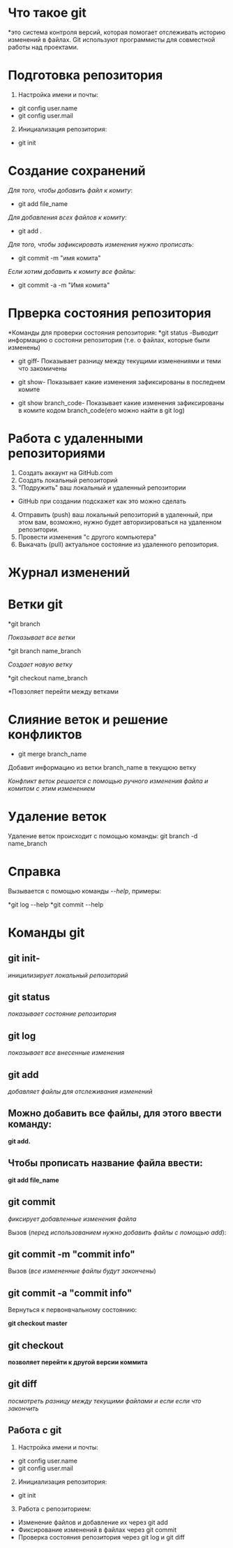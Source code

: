 # Что такое git
*это система контроля версий, которая помогает отслеживать историю изменений в файлах. Git используют программисты для совместной работы над проектами.

# Подготовка репозитория
1. Настройка имени и почты:
* git config user.name
* git config user.mail

2. Инициализация репозитория:
* git init

# Создание сохранений
*Для того, чтобы добавить файл к комиту*:
* git add file_name

*Для добавления всех файлов к комиту*:
* git add .

*Для того, чтобы зафиксировать изменения нужно прописать*:
* git commit -m "имя комита"

*Если хотим добавить к комиту все файлы*:
* git commit -a -m "Имя комита"

# Прверка состояния репозитория
*Команды для проверки состояния репозитория:
*git status
-Выводит информацию о состояни репозитория (т.е. о файлах, которые были изменены)

* git giff-
Показывает разницу между текущими изменениями и теми что закомичены

* git show- 
Показывает какие изменения зафиксированы в последнем комите

* git show branch_code-
Показывает какие изменения зафиксированы в комите кодом branch_code(его можно найти в git log)

# Работа с удаленными репозиториями
1. Создать аккаунт на GitHub.com
2. Создать локальный репозиторий
3. "Подружить" ваш локальный и удаленный репозитории
* GitHub при создании подскажет как это можно сделать
4. Отправить (push) ваш локальный репозиторий в удаленный, при этом вам, возможно, нужно будет авторизироваться на удаленном репозитории.
5. Провести изменения "с другого компьютера"
6. Выкачать (pull) актуальное состояние из удаленного репозитория.




# Журнал изменений

# Ветки git
*git branch

*Показывает все ветки*

*git branch name_branch

*Создает новую ветку*

*git checkout name_branch

*Повзоляет перейти между ветками


# Слияние веток и решение конфликтов 
* git merge branch_name

Добавит информацию из ветки branch_name в текущюю ветку

*Конфликт веток решается с помощью ручного изменения файла и комитом с этим изменением* 

# Удаление веток

Удаление веток происходит с помощью команды:
git branch -d name_branch

# Справка
Вызывается с помощью команды *--help*, примеры:

*git log --help
*git commit --help



# Команды git

## git init- 
*иницилизирует локальный репозиторий*

## git status

*показывает состояние репозитория*

## git log

*показывает все внесенные изменения*

## git add

*добавляет файлы для отслеживания изменений*

## Можно добавить все файлы, для этого ввести команду:

**git add.**

## Чтобы прописать название файла ввести:

**git add file_name**

## git commit

*фиксирует добавленные изменения файла*

Вызов (*перед использованием нужно добавить файлы с помощью add*):

## git commit -m "commit info"

Вызов (*все измененные файлы будут закончены*)

## git commit -a "commit info"

Вернуться к первонвчальному состоянию:

**git checkout master**

## git checkout
**позволяет перейти к другой версии коммита**

## git diff

*посмотреть разницу между текущими файлами и если если что закончить*

## Работа с git

1. Настройка имени и почты:
* git config user.name
* git config user.mail

2. Инициализация репозитория:
* git init

3. Работа с репозиторием:
* Изменение файлов и добавление их через git add
* Фиксирование изменений в файлах через git commit
* Проверка состояния репозитория через git log и git diff


